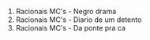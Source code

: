 1. Racionais MC's - Negro drama
2. Racionais MC's - Diario de um detento
3. Racionais MC's - Da ponte pra ca
   
